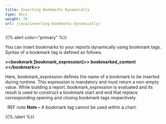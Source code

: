 ```yaml
---
title: Inserting Bookmarks Dynamically
type: docs
weight: 70
url: /java/inserting-bookmarks-dynamically/
---
```


{{% alert color="primary" %}} 

You can insert bookmarks to your reports dynamically using bookmark tags. Syntax of a bookmark tag is defined as follows.

**&lt;&lt;bookmark [bookmark_expression]&gt;&gt;
bookmarked_content
&lt;&lt;/bookmark&gt;&gt;**

Here, bookmark_expression defines the name of a bookmark to be inserted during runtime. This expression is mandatory and must return a non-empty value. While building a report, bookmark_expression is evaluated and its result is used to construct a bookmark start and end that replace corresponding opening and closing bookmark tags respectively.

` `REF note **Note –** A bookmark tag cannot be used within a chart.

{{% /alert %}}
